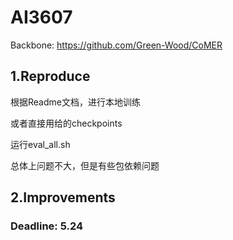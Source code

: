 # AI3607
Backbone: https://github.com/Green-Wood/CoMER

## 1.Reproduce
根据Readme文档，进行本地训练

或者直接用给的checkpoints

运行eval_all.sh

总体上问题不大，但是有些包依赖问题
## 2.Improvements



### Deadline: 5.24
